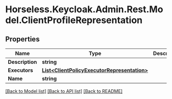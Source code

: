 # Horseless.Keycloak.Admin.Rest.Model.ClientProfileRepresentation

## Properties

Name | Type | Description | Notes
------------ | ------------- | ------------- | -------------
**Description** | **string** |  | [optional] 
**Executors** | [**List&lt;ClientPolicyExecutorRepresentation&gt;**](ClientPolicyExecutorRepresentation.md) |  | [optional] 
**Name** | **string** |  | [optional] 

[[Back to Model list]](../README.md#documentation-for-models) [[Back to API list]](../README.md#documentation-for-api-endpoints) [[Back to README]](../README.md)

